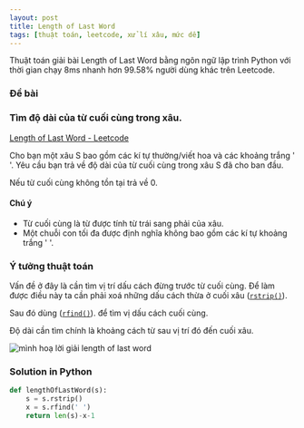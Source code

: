 ```yaml
---
layout: post
title: Length of Last Word
tags: [thuật toán, leetcode, xử lí xâu, mức dễ]
---
```


Thuật toán giải bài Length of Last Word bằng ngôn ngữ lập trình Python với thời gian chạy 8ms nhanh hơn 99.58% người dùng khác trên Leetcode.

### Đề bài 
### Tìm độ dài của từ cuối cùng trong xâu.

[Length of Last Word - Leetcode](https://leetcode.com/problems/length-of-last-word/)

Cho bạn một xâu S bao gồm các kí tự thường/viết hoa và các khoảng trắng ' '.
Yêu cầu bạn trả về độ dài của từ cuối cùng trong xâu S đã cho ban đầu.

Nếu từ cuối cùng không tồn tại trả về 0.

####   Chú ý
* Từ cuối cùng là từ được tính từ trái sang phải của xâu.
* Một chuỗi con tối đa được định nghĩa không bao gồm các kí tự khoảng trắng ' '.

### Ý tưởng thuật toán

Vấn đề ở đây là cần tìm vị trí dấu cách đừng trước từ cuối cùng. Để làm được điều này ta cần phải xoá những dấu cách thừa ở cuối xâu ([`rstrip()`](https://python-reference.readthedocs.io/en/latest/docs/str/rstrip.html)).

Sau đó dùng ([`rfind()`](https://python-reference.readthedocs.io/en/latest/docs/str/rfind.html)). để tìm vị dấu cách cuối cùng.

Độ dài cần tìm chính là khoảng cách từ sau vị trí đó đến cuối xâu.

![mình hoạ lời giải length of last word](https://i.ibb.co/VmSvxkg/white.png "Length of Last Word")

### Solution in Python


```python
def lengthOfLastWord(s):
    s = s.rstrip()
    x = s.rfind(' ')
    return len(s)-x-1
```
